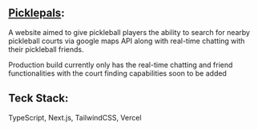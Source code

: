## [Picklepals](https://picklepals.vercel.app):

A website aimed to give pickleball players the ability to search for nearby pickleball courts via google maps API along with real-time chatting with their pickleball friends.

Production build currently only has the real-time chatting and friend functionalities with the court finding capabilities soon to be added

## Teck Stack:

TypeScript, Next.js, TailwindCSS, Vercel
